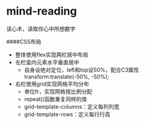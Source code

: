 # mind-reading
读心术，读取你心中所想数字

####CSS布局
* 整体使用flex实现两栏居中布局
* 左栏盒内元素水平垂直居中
    * 自身设绝对定位，left和top设50%，配合C3属性transform:translate(-50%, -50%);
* 右栏使用grid实现网格平均分布
    * 单位fr，实现网格按比例分配
    * repeat()函数重复同样的值
    * grid-template-columns：定义每列列宽
    * grid-template-rows：定义每行行高